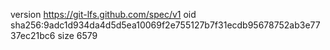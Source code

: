 version https://git-lfs.github.com/spec/v1
oid sha256:9adc1d934da4d5d5ea10069f2e755127b7f31ecdb95678752ab3e7737ec21bc6
size 6579
